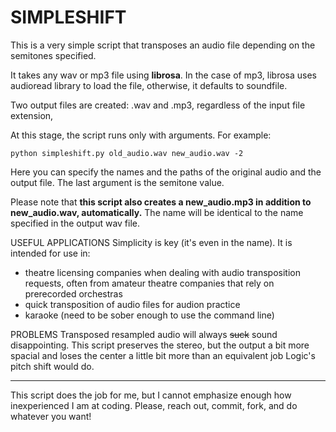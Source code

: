 # **SIMPLESHIFT** 

This is a very simple script that transposes an audio file depending on the semitones specified.

It takes any wav or mp3 file using **librosa**. In the case of mp3, librosa uses audioread library to load the file, otherwise, it defaults to soundfile.

Two output files are created: .wav and .mp3, regardless of the input file extension,

At this stage, the script runs only with arguments. For example:

`python simpleshift.py old_audio.wav new_audio.wav -2 `

Here you can specify the names and the paths of the original audio and the output file. The last argument is the semitone value. 

Please note that **this script also creates a new_audio.mp3 in addition to new_audio.wav, automatically.** The name will be identical to the name specified in the output wav file. 

USEFUL APPLICATIONS
Simplicity is key (it's even in the name). It is intended for use in:
- theatre licensing companies when dealing with audio transposition requests, often from amateur theatre companies that rely on prerecorded orchestras
- quick transposition of audio files for audion practice
- karaoke (need to be sober enough to use the command line)

PROBLEMS
Transposed resampled audio will always ~~suck~~ sound disappointing.
This script preserves the stereo, but the output a bit more spacial and loses the center a little bit more than an equivalent job Logic's pitch shift would do.

-------

This script does the job for me, but I cannot emphasize enough how inexperienced I am at coding. Please, reach out, commit, fork, and do whatever you want!
